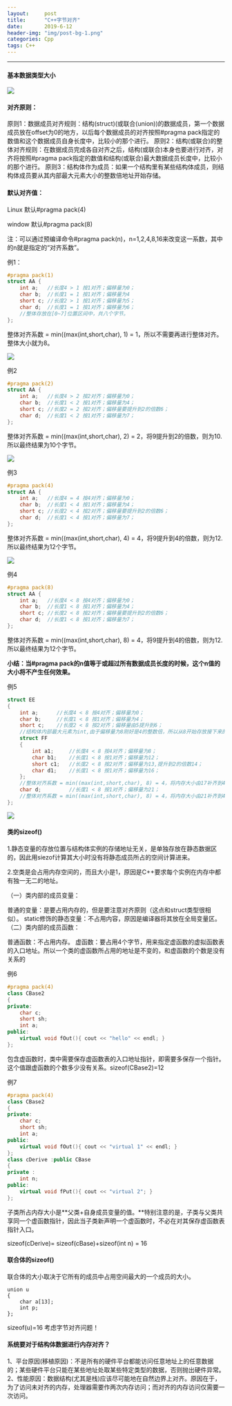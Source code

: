 ```yaml
---
layout:     post
title:      "C++字节对齐"
date:       2019-6-12 
header-img: "img/post-bg-1.png"
categories: Cpp
tags: C++
---
```


------

#### 基本数据类型大小

![](\img\Blog\字节对齐\t5.png)

#### 对齐原则：

原则1：数据成员对齐规则：结构(struct)(或联合(union))的数据成员，第一个数据成员放在offset为0的地方，以后每个数据成员的对齐按照#pragma pack指定的数值和这个数据成员自身长度中，比较小的那个进行。
原则2：结构(或联合)的整体对齐规则：在数据成员完成各自对齐之后，结构(或联合)本身也要进行对齐，对齐将按照#pragma pack指定的数值和结构(或联合)最大数据成员长度中，比较小的那个进行。
原则3：结构体作为成员：如果一个结构里有某些结构体成员，则结构体成员要从其内部最大元素大小的整数倍地址开始存储。

#### 默认对齐值：

Linux 默认#pragma pack(4)

window 默认#pragma pack(8)

注：可以通过预编译命令#pragma pack(n)，n=1,2,4,8,16来改变这一系数，其中的n就是指定的“对齐系数”。

例1：

```c++
#pragma pack(1)
struct AA {
    int a;   //长度4 > 1 按1对齐；偏移量为0；
    char b;  //长度1 = 1 按1对齐；偏移量为4
    short c; //长度2 > 1 按1对齐；偏移量为5；
    char d;  //长度1 = 1 按1对齐；偏移量为6；
    //整体存放在[0~7]位置区间中，共八个字节。
};
```

整体对齐系数 = min((max(int,short,char), 1) = 1，所以不需要再进行整体对齐。整体大小就为8。

![](\img\Blog\字节对齐\t1.png)

例2

```c++
#pragma pack(2)
struct AA {
    int a;   //长度4 > 2 按2对齐；偏移量为0；
    char b;  //长度1 < 2 按1对齐；偏移量为4；
    short c; //长度2 = 2 按2对齐；偏移量要提升到2的倍数6；
    char d;  //长度1 < 2 按1对齐；偏移量为7；
};
```

整体对齐系数 = min((max(int,short,char), 2) = 2，将9提升到2的倍数，则为10.所以最终结果为10个字节。

![](\img\Blog\字节对齐\t2.png)

例3

```c++
#pragma pack(4)
struct AA {
    int a;   //长度4 = 4 按4对齐；偏移量为0；
    char b;  //长度1 < 4 按1对齐；偏移量为4；
    short c; //长度2 < 4 按2对齐；偏移量要提升到2的倍数6；
    char d;  //长度1 < 4 按1对齐；偏移量为7；
};
```

整体对齐系数 = min((max(int,short,char), 4) = 4，将9提升到4的倍数，则为12.所以最终结果为12个字节。

![](\img\Blog\字节对齐\t3.png)

例4

```c++
#pragma pack(8)
struct AA {
    int a;   //长度4 < 8 按4对齐；偏移量为0；
    char b;  //长度1 < 8 按1对齐；偏移量为4；
    short c; //长度2 < 8 按2对齐；偏移量要提升到2的倍数6；
    char d;  //长度1 < 8 按1对齐；偏移量为7；
};
```

整体对齐系数 = min((max(int,short,char), 8) = 4，将9提升到4的倍数，则为12.所以最终结果为12个字节。

**小结：当#pragma pack的n值等于或超过所有数据成员长度的时候，这个n值的大小将不产生任何效果。**

例5

```c++
struct EE
{
    int a;      //长度4 < 8 按4对齐；偏移量为0；
    char b;     //长度1 < 8 按1对齐；偏移量为4；
    short c;    //长度2 < 8 按2对齐；偏移量由5提升到6；
    //结构体内部最大元素为int,由于偏移量为8刚好是4的整数倍，所以从8开始存放接下来的struct FF
    struct FF
    {
        int a1;     //长度4 < 8 按4对齐；偏移量为8；
        char b1;    //长度1 < 8 按1对齐；偏移量为12；
        short c1;   //长度2 < 8 按2对齐；偏移量为13,提升到2的倍数14；
        char d1;    //长度1 < 8 按1对齐；偏移量为16；
    };
    //整体对齐系数 = min((max(int,short,char), 8) = 4，将内存大小由17补齐到4的整数倍20
    char d;         //长度1 < 8 按1对齐；偏移量为21；
    //整体对齐系数 = min((max(int,short,char), 8) = 4，将内存大小由21补齐到4的整数倍24
};
```

![](\img\Blog\字节对齐\t4.png)

#### 类的sizeof()

1.静态变量的存放位置与结构体实例的存储地址无关，是单独存放在静态数据区的，因此用siezof计算其大小时没有将静态成员所占的空间计算进来。

2.空类是会占用内存空间的，而且大小是1，原因是C++要求每个实例在内存中都有独一无二的地址。

（一）类内部的成员变量：

普通的变量：是要占用内存的，但是要注意对齐原则（这点和struct类型很相似）。
static修饰的静态变量：不占用内容，原因是编译器将其放在全局变量区。
（二）类内部的成员函数：

普通函数：不占用内存。
虚函数：要占用4个字节，用来指定虚函数的虚拟函数表的入口地址。所以一个类的虚函数所占用的地址是不变的，和虚函数的个数是没有关系的

例6

```c++
#pragma pack(4)
class CBase2
{
private:
	char c;
	short sh;
	int a;
public:
	virtual void fOut(){ cout << "hello" << endl; }
};
```

包含虚函数时，类中需要保存虚函数表的入口地址指针，即需要多保存一个指针。这个值跟虚函数的个数多少没有关系。sizeof(CBase2)=12

例7

```c++
#pragma pack(4)
class CBase2
{
private:
	char c;
	short sh;
	int a;
public:
	virtual void fOut(){ cout << "virtual 1" << endl; }
};
class cDerive :public CBase
{
private :
	int n;
public:
	virtual void fPut(){ cout << "virtual 2"; }
};
```

子类所占内存大小是**父类+自身成员变量的值。**特别注意的是，子类与父类共享同一个虚函数指针，因此当子类新声明一个虚函数时，不必在对其保存虚函数表指针入口。

sizeof(cDerive)= sizeof(cBase)+sizeof(int n) = 16

#### 联合体的sizeof()

联合体的大小取决于它所有的成员中占用空间最大的一个成员的大小。

```
union u
{
    char a[13];
    int p;
};
```

sizeof(u)=16   考虑字节对齐问题！

#### 系统要对于结构体数据进行内存对齐？

1、平台原因(移植原因)：不是所有的硬件平台都能访问任意地址上的任意数据的；某些硬件平台只能在某些地址处取某些特定类型的数据，否则抛出硬件异常。
2、性能原因：数据结构(尤其是栈)应该尽可能地在自然边界上对齐。原因在于，为了访问未对齐的内存，处理器需要作两次内存访问；而对齐的内存访问仅需要一次访问。